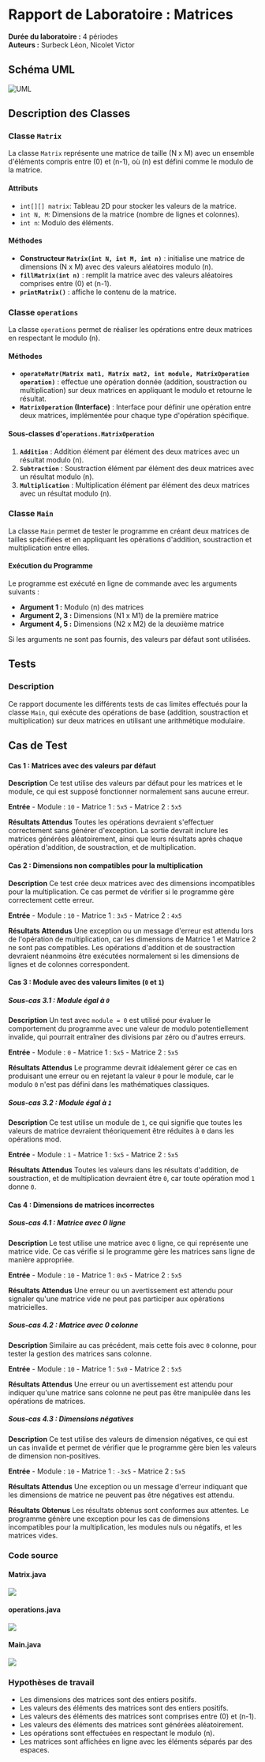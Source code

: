 # Rapport de Laboratoire : Matrices

**Durée du laboratoire :** 4 périodes  
**Auteurs :** Surbeck Léon, Nicolet Victor 
## Schéma UML

![UML](UML.png)

## Description des Classes

### Classe `Matrix`

La classe `Matrix` représente une matrice de taille \(N x M\) avec un ensemble d'éléments compris entre \(0\) et \(n-1\), où \(n\) est défini comme le modulo de la matrice.

#### Attributs

- `int[][] matrix`: Tableau 2D pour stocker les valeurs de la matrice.
- `int N, M`: Dimensions de la matrice (nombre de lignes et colonnes).
- `int n`: Modulo des éléments.

#### Méthodes

- **Constructeur `Matrix(int N, int M, int n)`** : initialise une matrice de dimensions \(N x M\) avec des valeurs aléatoires modulo \(n\).
- **`fillMatrix(int n)`** : remplit la matrice avec des valeurs aléatoires comprises entre \(0\) et \(n-1\).
- **`printMatrix()`** : affiche le contenu de la matrice.

### Classe `operations`

La classe `operations` permet de réaliser les opérations entre deux matrices en respectant le modulo \(n\).

#### Méthodes

- **`operateMatr(Matrix mat1, Matrix mat2, int module, MatrixOperation operation)`** : effectue une opération donnée (addition, soustraction ou multiplication) sur deux matrices en appliquant le modulo et retourne le résultat.
- **`MatrixOperation` (Interface)** : Interface pour définir une opération entre deux matrices, implémentée pour chaque type d'opération spécifique.

#### Sous-classes d'`operations.MatrixOperation`

1. **`Addition`** : Addition élément par élément des deux matrices avec un résultat modulo \(n\).
2. **`Subtraction`** : Soustraction élément par élément des deux matrices avec un résultat modulo \(n\).
3. **`Multiplication`** : Multiplication élément par élément des deux matrices avec un résultat modulo \(n\).

### Classe `Main`

La classe `Main` permet de tester le programme en créant deux matrices de tailles spécifiées et en appliquant les opérations d'addition, soustraction et multiplication entre elles.

#### Exécution du Programme

Le programme est exécuté en ligne de commande avec les arguments suivants :

- **Argument 1 :** Modulo \(n\) des matrices
- **Argument 2, 3 :** Dimensions \(N1 x M1\) de la première matrice
- **Argument 4, 5 :** Dimensions \(N2 x M2\) de la deuxième matrice

Si les arguments ne sont pas fournis, des valeurs par défaut sont utilisées.

## Tests

### Description

Ce rapport documente les différents tests de cas limites effectués pour la classe `Main`, qui exécute des opérations de base (addition, soustraction et multiplication) sur deux matrices en utilisant une arithmétique modulaire.

## Cas de Test

#### Cas 1 : Matrices avec des valeurs par défaut

**Description** 
Ce test utilise des valeurs par défaut pour les matrices et le module, ce qui est supposé fonctionner normalement sans aucune erreur.

**Entrée**
\- Module : `10`
\- Matrice 1 : `5x5`
\- Matrice 2 : `5x5`

**Résultats Attendus** 
Toutes les opérations devraient s'effectuer correctement sans générer d'exception. La sortie devrait inclure les matrices générées aléatoirement, ainsi que leurs résultats après chaque opération d'addition, de soustraction, et de multiplication.

#### Cas 2 : Dimensions non compatibles pour la multiplication

**Description** 
Ce test crée deux matrices avec des dimensions incompatibles pour la multiplication. Ce cas permet de vérifier si le programme gère correctement cette erreur.

**Entrée**
\- Module : `10`
\- Matrice 1 : `3x5`
\- Matrice 2 : `4x5`

**Résultats Attendus** 
Une exception ou un message d'erreur est attendu lors de l'opération de multiplication, car les dimensions de Matrice 1 et Matrice 2 ne sont pas compatibles. Les opérations d'addition et de soustraction devraient néanmoins être exécutées normalement si les dimensions de lignes et de colonnes correspondent.

#### Cas 3 : Module avec des valeurs limites (`0` et `1`)

##### Sous-cas 3.1 : Module égal à `0`

**Description** 
Un test avec `module = 0` est utilisé pour évaluer le comportement du programme avec une valeur de modulo potentiellement invalide, qui pourrait entraîner des divisions par zéro ou d'autres erreurs.

**Entrée**
\- Module : `0`
\- Matrice 1 : `5x5`
\- Matrice 2 : `5x5`

**Résultats Attendus** 
Le programme devrait idéalement gérer ce cas en produisant une erreur ou en rejetant la valeur `0` pour le module, car le modulo `0` n'est pas défini dans les mathématiques classiques.

##### Sous-cas 3.2 : Module égal à `1`

**Description** 
Ce test utilise un module de `1`, ce qui signifie que toutes les valeurs de matrice devraient théoriquement être réduites à `0` dans les opérations mod.

**Entrée**
\- Module : `1`
\- Matrice 1 : `5x5`
\- Matrice 2 : `5x5`

**Résultats Attendus** 
Toutes les valeurs dans les résultats d'addition, de soustraction, et de multiplication devraient être `0`, car toute opération mod `1` donne `0`.

#### Cas 4 : Dimensions de matrices incorrectes

##### Sous-cas 4.1 : Matrice avec 0 ligne

**Description** 
Le test utilise une matrice avec `0` ligne, ce qui représente une matrice vide. Ce cas vérifie si le programme gère les matrices sans ligne de manière appropriée.

**Entrée**
\- Module : `10`
\- Matrice 1 : `0x5`
\- Matrice 2 : `5x5`

**Résultats Attendus** 
Une erreur ou un avertissement est attendu pour signaler qu'une matrice vide ne peut pas participer aux opérations matricielles.

##### Sous-cas 4.2 : Matrice avec 0 colonne

**Description** 
Similaire au cas précédent, mais cette fois avec `0` colonne, pour tester la gestion des matrices sans colonne.

**Entrée**
\- Module : `10`
\- Matrice 1 : `5x0`
\- Matrice 2 : `5x5`

**Résultats Attendus** 
Une erreur ou un avertissement est attendu pour indiquer qu'une matrice sans colonne ne peut pas être manipulée dans les opérations de matrices.

##### Sous-cas 4.3 : Dimensions négatives

**Description** 
Ce test utilise des valeurs de dimension négatives, ce qui est un cas invalide et permet de vérifier que le programme gère bien les valeurs de dimension non-positives.

**Entrée**
\- Module : `10`
\- Matrice 1 : `-3x5`
\- Matrice 2 : `5x5`

**Résultats Attendus** 
Une exception ou un message d'erreur indiquant que les dimensions de matrice ne peuvent pas être négatives est attendu.

**Résultats Obtenus**
Les résultats obtenus sont conformes aux attentes. Le programme génère une exception pour les cas de dimensions incompatibles pour la multiplication, les modules nuls ou négatifs, et les matrices vides.


### Code source 

#### Matrix.java
![](.Matrix.png)

#### operations.java

![](./operations.png)

#### Main.java

![](./Main.png)

### Hypothèses de travail 

- Les dimensions des matrices sont des entiers positifs.
- Les valeurs des éléments des matrices sont des entiers positifs.
- Les valeurs des éléments des matrices sont comprises entre \(0\) et \(n-1\).
- Les valeurs des éléments des matrices sont générées aléatoirement.
- Les opérations sont effectuées en respectant le modulo \(n\).
- Les matrices sont affichées en ligne avec les éléments séparés par des espaces.
